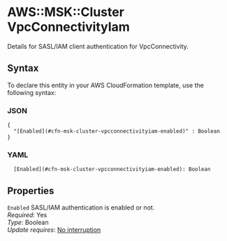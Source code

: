 # AWS::MSK::Cluster VpcConnectivityIam<a name="aws-properties-msk-cluster-vpcconnectivityiam"></a>

Details for SASL/IAM client authentication for VpcConnectivity\.

## Syntax<a name="aws-properties-msk-cluster-vpcconnectivityiam-syntax"></a>

To declare this entity in your AWS CloudFormation template, use the following syntax:

### JSON<a name="aws-properties-msk-cluster-vpcconnectivityiam-syntax.json"></a>

```
{
  "[Enabled](#cfn-msk-cluster-vpcconnectivityiam-enabled)" : Boolean
}
```

### YAML<a name="aws-properties-msk-cluster-vpcconnectivityiam-syntax.yaml"></a>

```
  [Enabled](#cfn-msk-cluster-vpcconnectivityiam-enabled): Boolean
```

## Properties<a name="aws-properties-msk-cluster-vpcconnectivityiam-properties"></a>

`Enabled`  <a name="cfn-msk-cluster-vpcconnectivityiam-enabled"></a>
SASL/IAM authentication is enabled or not\.  
*Required*: Yes  
*Type*: Boolean  
*Update requires*: [No interruption](https://docs.aws.amazon.com/AWSCloudFormation/latest/UserGuide/using-cfn-updating-stacks-update-behaviors.html#update-no-interrupt)